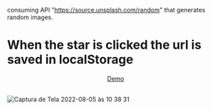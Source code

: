 consuming API "https://source.unsplash.com/random" that generates random images.

# When the star is clicked the url is saved in localStorage

<div align="center">
  <a href="https://localstorage-adrianalatorre.netlify.app/" target="_blank">Demo</a>
  </div>
  <br/>
  
  ![Captura de Tela 2022-08-05 às 10 38 31](https://user-images.githubusercontent.com/101880897/183095578-44abdef5-536d-40ff-ada9-9b9557f5d2c6.png)
